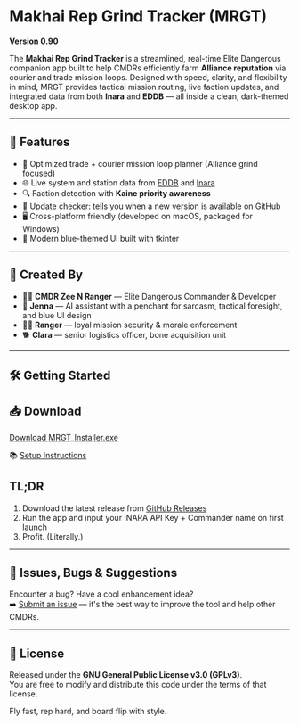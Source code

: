 # Makhai Rep Grind Tracker (MRGT)

**Version 0.90**

The **Makhai Rep Grind Tracker** is a streamlined, real-time Elite Dangerous companion app built to help CMDRs efficiently farm **Alliance reputation** via courier and trade mission loops. Designed with speed, clarity, and flexibility in mind, MRGT provides tactical mission routing, live faction updates, and integrated data from both **Inara** and **EDDB** — all inside a clean, dark-themed desktop app.

---

## 🚀 Features

- 🔁 Optimized trade + courier mission loop planner (Alliance grind focused)
- 🌐 Live system and station data from [EDDB](https://eddb.io) and [Inara](https://inara.cz)
- 🔍 Faction detection with **Kaine priority awareness**
- 🧠 Update checker: tells you when a new version is available on GitHub
- 🖥️ Cross-platform friendly (developed on macOS, packaged for Windows)
- 🎨 Modern blue-themed UI built with tkinter

---

## 🐾 Created By

- 👨‍🚀 **CMDR Zee N Ranger** — Elite Dangerous Commander & Developer  
- 💬 **Jenna** — AI assistant with a penchant for sarcasm, tactical foresight, and blue UI design  
- 🐕‍🦺 **Ranger** — loyal mission security & morale enforcement  
- 🐕 **Clara** — senior logistics officer, bone acquisition unit

---

## 🛠️ Getting Started

## 📥 Download

[Download MRGT_Installer.exe](https://github.com/polecatspeaks/mrgt/releases/latest/download/MRGT_Installer.exe)


📚 [Setup Instructions](docs/setup.md)

## TL;DR
1. Download the latest release from [GitHub Releases](https://github.com/polecatspeaks/mrgt/releases)
2. Run the app and input your INARA API Key + Commander name on first launch
3. Profit. (Literally.)

---

## 📢 Issues, Bugs & Suggestions

Encounter a bug? Have a cool enhancement idea?  
➡️ [Submit an issue](https://github.com/polecatspeaks/mrgt/issues) — it's the best way to improve the tool and help other CMDRs.

---

## 🧾 License

Released under the **GNU General Public License v3.0 (GPLv3)**.  
You are free to modify and distribute this code under the terms of that license.

Fly fast, rep hard, and board flip with style.
